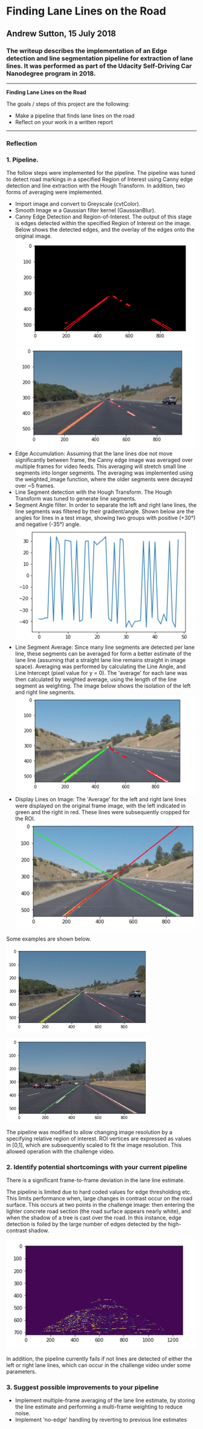 # **Finding Lane Lines on the Road** 

## Andrew Sutton, 15 July 2018

### The writeup describes the implementation of an Edge detection and line segmentation pipeline for extraction of lane lines. It was performed as part of the Udacity Self-Driving Car Nanodegree program in 2018.

---

**Finding Lane Lines on the Road**

The goals / steps of this project are the following:
* Make a pipeline that finds lane lines on the road
* Reflect on your work in a written report


[//]: # (Image References)

[image1]: ./writeup_images/AverageLineInterpolation.png "Line Interpolation"

[image2]:  ./writeup_images/LeftRightLineClassificaiton.png "Left vs Right Lane"

[image3]:  ./writeup_images/LineSegmentAngleEstimation.png "Line Segment Angles"

[image4]:  ./writeup_images/LineSegments.png "Line Segments"

[image5]:  ./writeup_images/LineSegmentOverlay.png "Line Segment Overlay"

[image6]:  ./writeup_images/NoiseyEdgeMap.png "Edge Map in Shade"

[image7]:  ./writeup_images/Final_image1.png "Test Image 1"

[image8]:  ./writeup_images/Final_image2.png "Test Image 2"

---

### Reflection

### 1. Pipeline. 

The follow steps were implemented for the pipeline. The pipeline was tuned to detect road markings in a specified Region of Interest using Canny edge detection and line extraction with the Hough Transform. In addition, two forms of averaging were implemented.
 - Import image and convert to Greyscale (cvtColor).
 - Smooth Image w a Gaussian filter kernel (GaussianBlur).
 - Canny Edge Detection and Region-of-Interest. The output of this stage is edges detected within the specified Region of Interest on the image. Below shows the detected edges, and the overlay of the edges onto the original image.
  ![alt text][image4]
  ![alt text][image5]
 - Edge Accumulation: Assuming that the lane lines doe not move significantly between frame, the Canny edge image was averaged over multiple frames for video feeds. This averaging will stretch small line segments into longer segments. The averaging was implemented using the weighted_image function, where the older segments were decayed over ~5 frames.
 - Line Segment detection with the Hough Transform. The Hough Transform was tuned to generate line segments. 
 - Segment Angle filter. In order to separate the left and right lane lines, the line segments was filtered by their gradient/angle. Shown below are the angles for lines in a test image, showing two groups with positive (+30°) and negative (-35°) angle.
 ![alt text][image3]
 - Line Segment Average: Since many line segments are detected per lane line, these segments can be averaged for form a better estimate of the lane line (assuming that a straight lane line remains straight in image space). Averaging was performed by calculating the Line Angle, and Line Intercept (pixel value for y = 0). The 'average' for each lane was then calculated by weighted average, using the length of the line segment as weighting. The image below shows the isolation of the left and right line segments.
 ![alt text][image2]
 - Display Lines on Image: The 'Average' for the left and right lane lines were displayed on the original frame image, with the left indicated in green and the right in red. These lines were subsequently cropped for the ROI. 
  ![alt text][image1]

Some examples are shown below.

![alt text][image7]

![alt text][image8]

The pipeline was modified to allow changing image resolution by a specifying relative region of interest. ROI vertices are expressed as values in [0,1], which are subsequently scaled to fit the image resolution. This allowed operation with the challenge video.

### 2. Identify potential shortcomings with your current pipeline
There is a significant frame-to-frame deviation in the lane line estimate.

The pipeline is limited due to hard coded values for edge thresholding etc. This limits performance when, large changes in contrast occur on the road surface. This occurs at two points in the challenge image: then entering the lighter concrete road section (the road surface appears nearly white), and when the shadow of a tree is cast over the road. In this instance, edge detection is foiled by the large number of edges detected by the high-contrast shadow.

![alt text][image6]

In addition, the pipeline currently fails if not lines are detected of either the left or right lane lines, which can occur in the challenge video under some parameters.

### 3. Suggest possible improvements to your pipeline
- Implement multiple-frame averaging of the lane line estimate, by storing the line estimate and performing a multi-frame weighting to reduce noise.
- Implement 'no-edge' handling by reverting to previous line estimates
